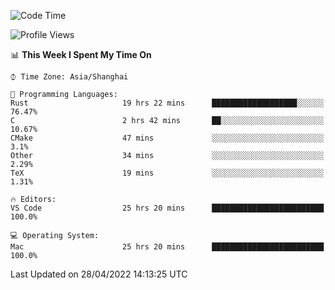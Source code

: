 <!--START_SECTION:waka-->
![Code Time](http://img.shields.io/badge/Code%20Time-1%2C278%20hrs%2018%20mins-blue)

![Profile Views](http://img.shields.io/badge/Profile%20Views-9-blue)

📊 **This Week I Spent My Time On** 

```text
⌚︎ Time Zone: Asia/Shanghai

💬 Programming Languages: 
Rust                     19 hrs 22 mins      ███████████████████░░░░░░   76.47% 
C                        2 hrs 42 mins       ██░░░░░░░░░░░░░░░░░░░░░░░   10.67% 
CMake                    47 mins             ░░░░░░░░░░░░░░░░░░░░░░░░░   3.1% 
Other                    34 mins             ░░░░░░░░░░░░░░░░░░░░░░░░░   2.29% 
TeX                      19 mins             ░░░░░░░░░░░░░░░░░░░░░░░░░   1.31%

🔥 Editors: 
VS Code                  25 hrs 20 mins      █████████████████████████   100.0%

💻 Operating System: 
Mac                      25 hrs 20 mins      █████████████████████████   100.0%

```


 Last Updated on 28/04/2022 14:13:25 UTC
<!--END_SECTION:waka-->

